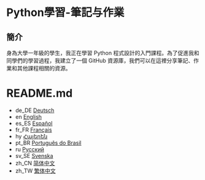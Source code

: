 # Python學習-筆記与作業
## 簡介  
身為大學一年級的學生，我正在學習 Python 程式設計的入門課程。為了促進我和同學們的學習過程，我建立了一個 GitHub 資源庫，我們可以在這裡分享筆記、作業和其他課程相關的資源。
# README.md
- de_DE [Deutsch](README.de_DE.md)
- en [English](README.md)
- es_ES [Español](README.es_ES.md)
- fr_FR [Français](README.fr_FR.md)
- hy [Հայերեն](README.hy.md)
- pt_BR [Português do Brasil](README.pt_BR.md)
- ru [Русский](README.ru.md)
- sv_SE [Svenska](README.sv_SE.md)
- zh_CN [简体中文](README.zh_CN.md)
- zh_TW [繁体中文](README.zh_TW.md)
